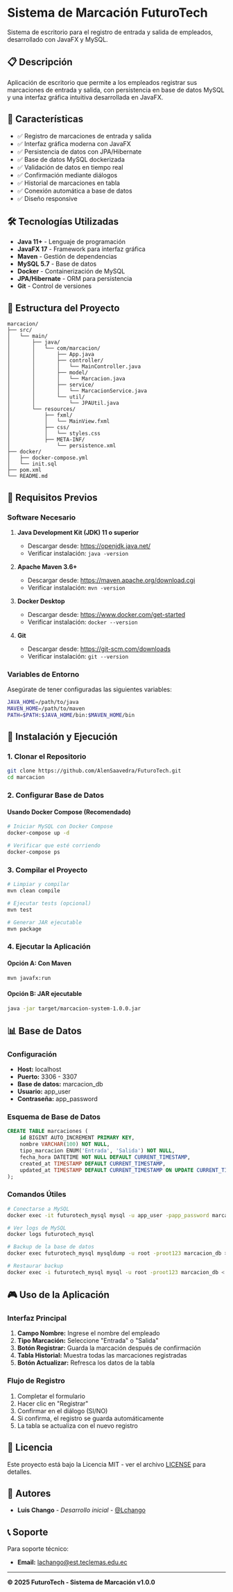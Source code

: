 # Sistema de Marcación FuturoTech

Sistema de escritorio para el registro de entrada y salida de empleados, desarrollado con JavaFX y MySQL.

## 📋 Descripción

Aplicación de escritorio que permite a los empleados registrar sus marcaciones de entrada y salida, con persistencia en base de datos MySQL y una interfaz gráfica intuitiva desarrollada en JavaFX.

## 🚀 Características

- ✅ Registro de marcaciones de entrada y salida
- ✅ Interfaz gráfica moderna con JavaFX
- ✅ Persistencia de datos con JPA/Hibernate
- ✅ Base de datos MySQL dockerizada
- ✅ Validación de datos en tiempo real
- ✅ Confirmación mediante diálogos
- ✅ Historial de marcaciones en tabla
- ✅ Conexión automática a base de datos
- ✅ Diseño responsive

## 🛠️ Tecnologías Utilizadas

- **Java 11+** - Lenguaje de programación
- **JavaFX 17** - Framework para interfaz gráfica
- **Maven** - Gestión de dependencias
- **MySQL 5.7** - Base de datos
- **Docker** - Containerización de MySQL
- **JPA/Hibernate** - ORM para persistencia
- **Git** - Control de versiones

## 📁 Estructura del Proyecto

```
marcacion/
├── src/
│   └── main/
│       ├── java/
│       │   └── com/marcacion/
│       │       ├── App.java
│       │       ├── controller/
│       │       │   └── MainController.java
│       │       ├── model/
│       │       │   └── Marcacion.java
│       │       ├── service/
│       │       │   └── MarcacionService.java
│       │       └── util/
│       │           └── JPAUtil.java
│       └── resources/
│           ├── fxml/
│           │   └── MainView.fxml
│           ├── css/
│           │   └── styles.css
│           ├── META-INF/
│               └── persistence.xml
├── docker/
│   ├── docker-compose.yml
│   └── init.sql
├── pom.xml
└── README.md
```

## 🔧 Requisitos Previos

### Software Necesario

1. **Java Development Kit (JDK) 11 o superior**
   - Descargar desde: https://openjdk.java.net/
   - Verificar instalación: `java -version`

2. **Apache Maven 3.6+**
   - Descargar desde: https://maven.apache.org/download.cgi
   - Verificar instalación: `mvn -version`

3. **Docker Desktop**
   - Descargar desde: https://www.docker.com/get-started
   - Verificar instalación: `docker --version`

4. **Git**
   - Descargar desde: https://git-scm.com/downloads
   - Verificar instalación: `git --version`

### Variables de Entorno

Asegúrate de tener configuradas las siguientes variables:

```bash
JAVA_HOME=/path/to/java
MAVEN_HOME=/path/to/maven
PATH=$PATH:$JAVA_HOME/bin:$MAVEN_HOME/bin
```

## 🚀 Instalación y Ejecución

### 1. Clonar el Repositorio

```bash
git clone https://github.com/AlenSaavedra/FuturoTech.git
cd marcacion
```

### 2. Configurar Base de Datos

#### Usando Docker Compose (Recomendado)

```bash
# Iniciar MySQL con Docker Compose
docker-compose up -d

# Verificar que esté corriendo
docker-compose ps
```


### 3. Compilar el Proyecto

```bash
# Limpiar y compilar
mvn clean compile

# Ejecutar tests (opcional)
mvn test

# Generar JAR ejecutable
mvn package
```

### 4. Ejecutar la Aplicación

#### Opción A: Con Maven

```bash
mvn javafx:run
```

#### Opción B: JAR ejecutable

```bash
java -jar target/marcacion-system-1.0.0.jar
```

## 📊 Base de Datos

### Configuración

- **Host:** localhost
- **Puerto:** 3306 - 3307
- **Base de datos:** marcacion_db
- **Usuario:** app_user
- **Contraseña:** app_password

### Esquema de Base de Datos

```sql
CREATE TABLE marcaciones (
    id BIGINT AUTO_INCREMENT PRIMARY KEY,
    nombre VARCHAR(100) NOT NULL,
    tipo_marcacion ENUM('Entrada', 'Salida') NOT NULL,
    fecha_hora DATETIME NOT NULL DEFAULT CURRENT_TIMESTAMP,
    created_at TIMESTAMP DEFAULT CURRENT_TIMESTAMP,
    updated_at TIMESTAMP DEFAULT CURRENT_TIMESTAMP ON UPDATE CURRENT_TIMESTAMP
);
```

### Comandos Útiles

```bash
# Conectarse a MySQL
docker exec -it futurotech_mysql mysql -u app_user -papp_password marcacion_db

# Ver logs de MySQL
docker logs futurotech_mysql

# Backup de la base de datos
docker exec futurotech_mysql mysqldump -u root -proot123 marcacion_db > backup.sql

# Restaurar backup
docker exec -i futurotech_mysql mysql -u root -proot123 marcacion_db < backup.sql
```

## 🎮 Uso de la Aplicación

### Interfaz Principal

1. **Campo Nombre:** Ingrese el nombre del empleado
2. **Tipo Marcación:** Seleccione "Entrada" o "Salida"
3. **Botón Registrar:** Guarda la marcación después de confirmación
4. **Tabla Historial:** Muestra todas las marcaciones registradas
5. **Botón Actualizar:** Refresca los datos de la tabla

### Flujo de Registro

1. Completar el formulario
2. Hacer clic en "Registrar"
3. Confirmar en el diálogo (SI/NO)
4. Si confirma, el registro se guarda automáticamente
5. La tabla se actualiza con el nuevo registro


## 📝 Licencia

Este proyecto está bajo la Licencia MIT - ver el archivo [LICENSE](LICENSE) para detalles.

## 👥 Autores

- **Luis Chango** - *Desarrollo inicial* - [@Lchango](https://github.com/Lchango)



## 📞 Soporte

Para soporte técnico:
- **Email:** lachango@est.teclemas.edu.ec

---

**© 2025 FuturoTech - Sistema de Marcación v1.0.0**
